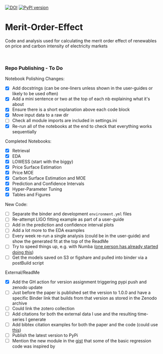 [![DOI](https://zenodo.org/badge/326810654.svg)](https://zenodo.org/badge/latestdoi/326810654) [![PyPI version](https://badge.fury.io/py/moepy.svg)](https://badge.fury.io/py/moepy)

# Merit-Order-Effect

Code and analysis used for calculating the merit order effect of renewables on price and carbon intensity of electricity markets

<br>

### Repo Publishing - To Do

Notebook Polishing Changes:
- [x] Add docstrings (can be one-liners unless shown in the user-guides or likely to be used often)
- [x] Add a mini sentence or two at the top of each nb explaining what it's about
- [x] Ensure there is a short explanation above each code block
- [x] Move input data to a raw dir
- [ ] Check all module imports are included in settings.ini
- [x] Re-run all of the notebooks at the end to check that everything works sequentially

Completed Notebooks:
- [x] Retrieval
- [x] EDA
- [x] LOWESS (start with the biggy)
- [x] Price Surface Estimation
- [x] Price MOE
- [x] Carbon Surface Estimation and MOE
- [x] Prediction and Confidence Intervals
- [x] Hyper-Parameter Tuning
- [x] Tables and Figures

New Code:
- [ ] Separate the binder and development `environment.yml` files
- [ ] Re-attempt LIGO fitting example as part of a user-guide
- [ ] Add in the prediction and confidence interval plots
- [ ] Add a lot more to the EDA examples
- [ ] Every week re-run a single analysis (could be in the user-guide) and show the generated fit at the top of the ReadMe
- [ ] Try to speed things up, e.g. with Numba ([one person has already started doing this](https://gist.github.com/agramfort/850437#gistcomment-3437320))
- [ ] Get the models saved on S3 or figshare and pulled into binder via a postBuild script

External/ReadMe
- [x] Add the GH action for version assignment triggering pypi push and zenodo update
- [ ] Just before the paper is published set the version to 1.0.0 and have a specific Binder link that builds from that version as stored in the Zenodo archive
- [ ] Could link the zotero collection
- [ ] Add citations for both the external data I use and the resulting time-series I generate
- [ ] Add bibtex citation examples for both the paper and the code (could use [this](https://citation-file-format.github.io/cff-initializer-javascript/))
- [ ] Publish the latest version to PyPi
- [ ] Mention the new module in the [gist](https://gist.github.com/agramfort/850437) that some of the basic regression code was inspired by 
